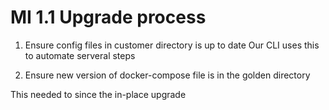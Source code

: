 # MI 1.1 Upgrade process

1. Ensure config files in customer directory is up to date
   Our CLI uses this to automate serveral steps

1. Ensure new version of docker-compose file is in the golden directory

This needed to since the in-place upgrade
